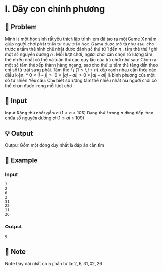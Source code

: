 # I. Dãy con chính phương

## 📖 Problem

Minh là một học sinh rất yêu thích lập trình, em đã tạo ra một Game X nhằm giúp người chơi phát triển tư duy toán học.
Game được mô tả như sau: cho trước
$n$
tấm thẻ hình chữ nhật được đánh số thứ từ
$1$
đến
$n$
, tấm thẻ thứ
$i$
ghi một số nguyên dương
$n$
. Mỗi lượt chơi, người chơi cần chọn số lượng tấm thẻ nhiều nhất có thể và tuân thủ các quy tắc của trò chơi như sau:
Chọn ra một số tấm thẻ xếp thành hàng ngang, sao cho thứ tự tấm thẻ tăng dần theo chỉ số từ trái sang phải.
Tấm thẻ
$i,j$
$(1 ≤i,j≤n)$
xếp cạnh nhau cần thỏa các điều kiện:
*
$0 < |i-j| ≤ 10$
*
$|aj-ai| > 0$
*
$|aj-ai|$
là bình phương của một số tự nhiên
Yêu cầu: Cho biết số lượng tấm thẻ nhiều nhất mà người chơi có thể chọn được trong mỗi lượt chơi


## 🧩 Input

Input
Dòng thứ nhất gồm
$n$
$(1 ≤n≤ 105)$
Dòng thứ
$i$
trong
$n$
dòng tiếp theo chứa số nguyên dương
$ai$
$(1 ≤ai≤ 109)$


## 💡 Output

Output
Gồm một dòng duy nhất là đáp án cần tìm


## 🧠 Example

### Input

```text
7
2
6
2
31
22
11
26
```

### Output

```text
5
```



## 📝 Note

Note
Dãy dài nhất có
$5$
phần tử là:
$2, 6, 31, 32, 26$


